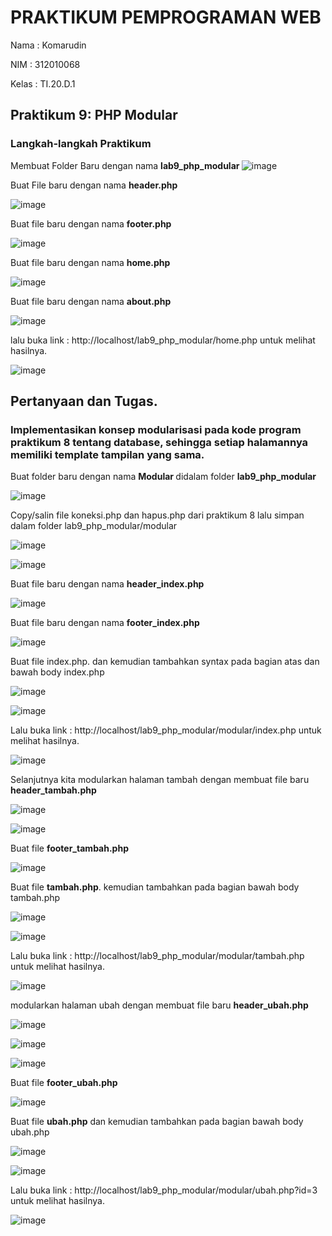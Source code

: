 # PRAKTIKUM PEMPROGRAMAN WEB
Nama  : Komarudin <p>
NIM   : 312010068 <p>
Kelas : TI.20.D.1 <p>
## Praktikum 9: PHP Modular<p>
### Langkah-langkah Praktikum<p>
  Membuat Folder Baru dengan nama <b> lab9_php_modular </b>
  ![image](https://user-images.githubusercontent.com/101499377/170850638-5b2f4cba-fc00-4b35-b9cf-5954d275cd62.png)<p>
  Buat File baru dengan nama <b> header.php </b><p>
  ![image](https://user-images.githubusercontent.com/101499377/170850678-b772b111-9c2f-4726-91ae-4f7273393302.png)<p>
  Buat file baru dengan nama <b> footer.php</b><p>
  ![image](https://user-images.githubusercontent.com/101499377/170850750-25c40576-9f0a-45c1-b809-22f02e7841ba.png)<p>
  Buat file baru dengan nama <b> home.php </b><p>
  ![image](https://user-images.githubusercontent.com/101499377/170850835-ed9f9634-faf4-4454-b770-66d9368efd97.png)<p>
  Buat file baru dengan nama <b> about.php </b><p>
  ![image](https://user-images.githubusercontent.com/101499377/170850877-0c292015-f5a5-44c9-bec8-ae998e417865.png)<p>
  lalu buka link : http://localhost/lab9_php_modular/home.php untuk melihat hasilnya.<p>
    ![image](https://user-images.githubusercontent.com/101499377/170858960-f6bb6f4b-ed82-4549-8151-e0b16a7b9b79.png)<p>

## Pertanyaan dan Tugas.<p>
### Implementasikan konsep modularisasi pada kode program praktikum 8 tentang database, sehingga setiap halamannya memiliki template tampilan yang sama.<p>
Buat folder baru dengan nama <b> Modular </b> didalam folder <b>lab9_php_modular </b><p>
      ![image](https://user-images.githubusercontent.com/101499377/170859251-ec1f2d1f-617b-431d-82c0-485e568e98ae.png)<p>
Copy/salin file koneksi.php dan hapus.php dari praktikum 8 lalu simpan dalam folder lab9_php_modular/modular<p>
      ![image](https://user-images.githubusercontent.com/101499377/170859416-89313c99-0116-475d-81f2-090b1b81c1ef.png)<p>
![image](https://user-images.githubusercontent.com/101499377/170859433-e665596e-b1d5-48a3-b6c8-40bf8eda94c1.png)<p>
  Buat file baru dengan nama <b>header_index.php</b> <p>
  ![image](https://user-images.githubusercontent.com/101499377/170860011-c78efbb3-a376-4126-b735-8cf27493a593.png)<p>
  Buat file baru dengan nama <b> footer_index.php</b><p>
  ![image](https://user-images.githubusercontent.com/101499377/170860095-62a9e7da-cb55-4eb5-afb8-c07e0cb164fb.png)<p>
Buat file index.php. dan kemudian tambahkan syntax <?php require('header_index.php'); ?> pada bagian atas dan bawah body index.php<p>
  ![image](https://user-images.githubusercontent.com/101499377/170860211-1c209a6b-916f-4c84-b812-20784c78342b.png)<p>
![image](https://user-images.githubusercontent.com/101499377/170860644-009ddea3-51c7-4645-a7f1-fcfd0357131e.png)<p>
  Lalu buka link : http://localhost/lab9_php_modular/modular/index.php untuk melihat hasilnya.<p>
  ![image](https://user-images.githubusercontent.com/101499377/170860668-267171aa-26dc-4371-aa22-07af7ac99c89.png)<p>
  Selanjutnya kita modularkan halaman tambah dengan membuat file baru <b>header_tambah.php</b><p>
  ![image](https://user-images.githubusercontent.com/101499377/170860692-d7b1f729-5813-4a18-b421-cc75e70aee50.png)<p>
![image](https://user-images.githubusercontent.com/101499377/170861292-dac7d3ce-f09e-4436-be5f-d0aea2a67766.png)<p>
  Buat file <b>footer_tambah.php</b><p>
  ![image](https://user-images.githubusercontent.com/101499377/170860743-7219bb57-a72c-499d-808e-fc47e7622207.png)<p>
  Buat file <b>tambah.php</b>. kemudian tambahkan <?php require('footer_tambah.php'); ?> pada bagian bawah body tambah.php<p>
  ![image](https://user-images.githubusercontent.com/101499377/170860819-d5126f2c-e630-48f7-a401-81a12ad1920b.png)<p>
![image](https://user-images.githubusercontent.com/101499377/170860829-8069dfd6-5545-47b9-aa7c-dc1542affe06.png)<p>
  Lalu buka link : http://localhost/lab9_php_modular/modular/tambah.php untuk melihat hasilnya.<p>
  ![image](https://user-images.githubusercontent.com/101499377/170861479-dbb673df-71ef-448d-aaff-f574fa7e8b4a.png)<p>
 modularkan halaman ubah dengan membuat file baru <b>header_ubah.php</b><p>
   ![image](https://user-images.githubusercontent.com/101499377/170861547-eada4d6b-c5bc-49ab-ad46-5b691867bb46.png)<p>
![image](https://user-images.githubusercontent.com/101499377/170861562-a55a1b3f-dbb6-45cf-8cce-32da92e6203c.png)<p>
![image](https://user-images.githubusercontent.com/101499377/170861880-8bf88bdd-02c7-4ef5-962b-cb60362fc302.png)<p>
Buat file <b>footer_ubah.php</b><p>
  ![image](https://user-images.githubusercontent.com/101499377/170861638-f6021a85-c8ea-4285-b631-9a96a44e81fe.png)<p>
Buat file <b>ubah.php</b> dan kemudian tambahkan <?php require('footer_ubah.php'); ?> pada bagian bawah body ubah.php <p>
  ![image](https://user-images.githubusercontent.com/101499377/170861729-1b30a78e-5138-496d-a773-4b5cdd4d446b.png)<p>
    ![image](https://user-images.githubusercontent.com/101499377/170861750-c5397032-099b-4b9c-bd7d-23a9b5bc9a9e.png)<p>
Lalu buka link : http://localhost/lab9_php_modular/modular/ubah.php?id=3 untuk melihat hasilnya.<p>
  ![image](https://user-images.githubusercontent.com/101499377/170861948-76195178-3224-456d-9e1e-3030d1fdbf79.png)
